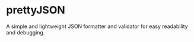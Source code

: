 # prettyJSON
A simple and lightweight JSON formatter and validator for easy readability and debugging.
